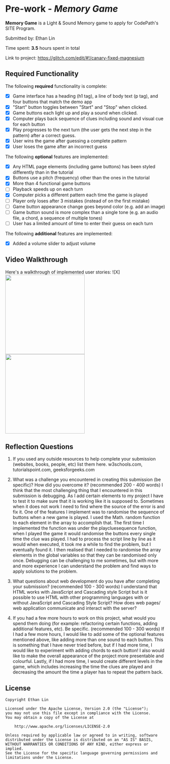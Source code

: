 # Pre-work - *Memory Game*

**Memory Game** is a Light & Sound Memory game to apply for CodePath's SITE Program. 

Submitted by: Ethan Lin

Time spent: **3.5** hours spent in total

Link to project: https://glitch.com/edit/#!/canary-fixed-magnesium

## Required Functionality

The following **required** functionality is complete:

* [X] Game interface has a heading (h1 tag), a line of body text (p tag), and four buttons that match the demo app
* [X] "Start" button toggles between "Start" and "Stop" when clicked. 
* [X] Game buttons each light up and play a sound when clicked. 
* [X] Computer plays back sequence of clues including sound and visual cue for each button
* [X] Play progresses to the next turn (the user gets the next step in the pattern) after a correct guess. 
* [X] User wins the game after guessing a complete pattern
* [X] User loses the game after an incorrect guess

The following **optional** features are implemented:

* [X] Any HTML page elements (including game buttons) has been styled differently than in the tutorial
* [X] Buttons use a pitch (frequency) other than the ones in the tutorial
* [X] More than 4 functional game buttons
* [ ] Playback speeds up on each turn
* [X] Computer picks a different pattern each time the game is played
* [ ] Player only loses after 3 mistakes (instead of on the first mistake)
* [ ] Game button appearance change goes beyond color (e.g. add an image)
* [ ] Game button sound is more complex than a single tone (e.g. an audio file, a chord, a sequence of multiple tones)
* [ ] User has a limited amount of time to enter their guess on each turn

The following **additional** features are implemented:

- [X] Added a volume slider to adjust volume

## Video Walkthrough

Here's a walkthrough of implemented user stories:
![X]
<img src="https://cdn.glitch.com/834fe0dd-1afa-41c7-aa28-23e05fa09eee%2Fezgif.com-gif-maker%20(1).gif?v=1616618627973" width="250"><br>
<img src="https://cdn.glitch.com/834fe0dd-1afa-41c7-aa28-23e05fa09eee%2Fezgif.com-gif-maker%20(2).gif?v=1616618723209" width="250"><br>


## Reflection Questions
1. If you used any outside resources to help complete your submission (websites, books, people, etc) list them here. 
    w3schools.com, tutorialspoint.com, geeksforgeeks.com

2. What was a challenge you encountered in creating this submission (be specific)? How did you overcome it? (recommended 200 - 400 words) 
    I think that the most challenging thing that I encountered in this submission is debugging. As I add certain elements to my project I have to test it to make sure that it is working like it is supposed to. Sometimes when it does not work I need to find where the source of the error is and fix it. One of the features I implement was to randomise the sequence of buttons when a new game is played. I used the Math. random function to each element in the array to accomplish that. The first time I implemented the function was under the playcluesequence function, when I played the game it would randomise the buttons every single time the clue was played. I had to process the script line by line as it would when executed, it took me a while to find the problem, but I eventually found it. I then realised that I needed to randomise the array elements in the global variables so that they can be randomised only once.  Debugging can be challenging to me sometimes, but with more and more experience I can understand the problem and find ways to apply solutions to the problem.

3. What questions about web development do you have after completing your submission? (recommended 100 - 300 words) 
   I understand that HTML works with JavaScript and Cascading style Script but is it possible to use HTML with other programming languages with or without JavaScript and Cascading Style Script? How does web pages/ web application communicate and interact with the server? 

4. If you had a few more hours to work on this project, what would you spend them doing (for example: refactoring certain functions, adding additional features, etc). Be specific. (recommended 100 - 300 words) 
   If I had a few more hours, I would like to add some of the optional features mentioned above, like adding more than one sound to each button. This is something that I have never tried before, but if I had more time, I would like to experiment with adding chords to each button!  I also would like to make the overall appearance of the project more presentable and colourful. Lastly, if I had more time, I would create different levels in the game, which includes increasing the time the clues are played and decreasing the amount the time a player has to repeat the pattern back.


## License

    Copyright Ethan Lin

    Licensed under the Apache License, Version 2.0 (the "License");
    you may not use this file except in compliance with the License.
    You may obtain a copy of the License at

        http://www.apache.org/licenses/LICENSE-2.0

    Unless required by applicable law or agreed to in writing, software
    distributed under the License is distributed on an "AS IS" BASIS,
    WITHOUT WARRANTIES OR CONDITIONS OF ANY KIND, either express or implied.
    See the License for the specific language governing permissions and
    limitations under the License.
